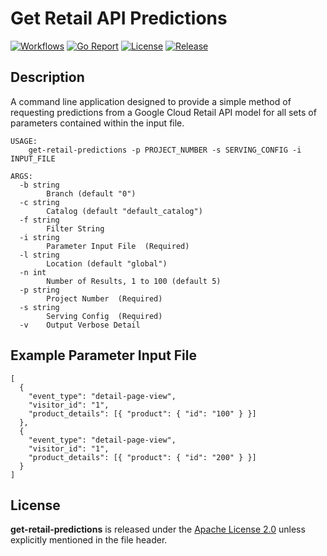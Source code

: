 # Get Retail API Predictions

[![Workflows](https://github.com/wintermi/get-retail-predictions/workflows/Go/badge.svg)](https://github.com/wintermi/get-retail-predictions/actions)
[![Go Report](https://goreportcard.com/badge/github.com/wintermi/get-retail-predictions)](https://goreportcard.com/report/github.com/wintermi/get-retail-predictions)
[![License](https://img.shields.io/github/license/wintermi/get-retail-predictions.svg)](https://github.com/wintermi/get-retail-predictions/blob/main/LICENSE)
[![Release](https://img.shields.io/github/v/release/wintermi/get-retail-predictions?include_prereleases)](https://github.com/wintermi/get-retail-predictions/releases)


## Description

A command line application designed to provide a simple method of requesting predictions from a Google Cloud Retail API model for all sets of parameters contained within the input file.

```
USAGE:
    get-retail-predictions -p PROJECT_NUMBER -s SERVING_CONFIG -i INPUT_FILE

ARGS:
  -b string
    	Branch (default "0")
  -c string
    	Catalog (default "default_catalog")
  -f string
    	Filter String
  -i string
    	Parameter Input File  (Required)
  -l string
    	Location (default "global")
  -n int
    	Number of Results, 1 to 100 (default 5)
  -p string
    	Project Number  (Required)
  -s string
    	Serving Config  (Required)
  -v	Output Verbose Detail
```

## Example Parameter Input File

```
[
  {
    "event_type": "detail-page-view",
    "visitor_id": "1",
    "product_details": [{ "product": { "id": "100" } }]
  },
  {
    "event_type": "detail-page-view",
    "visitor_id": "1",
    "product_details": [{ "product": { "id": "200" } }]
  }
]
```


## License

**get-retail-predictions** is released under the [Apache License 2.0](https://github.com/wintermi/get-retail-predictions/blob/main/LICENSE) unless explicitly mentioned in the file header.
